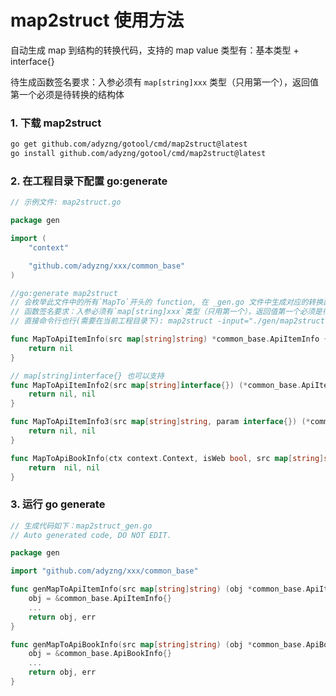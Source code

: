 # map2struct 使用方法

自动生成 map 到结构的转换代码，支持的 map value 类型有：基本类型 + interface{}

待生成函数签名要求：入参必须有 `map[string]xxx` 类型（只用第一个），返回值第一个必须是待转换的结构体

### 1. 下载 map2struct

``` bash
go get github.com/adyzng/gotool/cmd/map2struct@latest
go install github.com/adyzng/gotool/cmd/map2struct@latest
```

### 2. 在工程目录下配置 go:generate

``` go
// 示例文件: map2struct.go

package gen

import (
    "context"

	"github.com/adyzng/xxx/common_base"
)

//go:generate map2struct
// 会枚举此文件中的所有`MapTo`开头的 function, 在 _gen.go 文件中生成对应的转换函数
// 函数签名要求：入参必须有`map[string]xxx`类型（只用第一个），返回值第一个必须是待转换的结构体（可以有多个返回值）
// 直接命令行也行(需要在当前工程目录下): map2struct -input="./gen/map2struct.go"

func MapToApiItemInfo(src map[string]string) *common_base.ApiItemInfo {
	return nil
}

// map[string]interface{} 也可以支持
func MapToApiItemInfo2(src map[string]interface{}) (*common_base.ApiItemInfo, error) {
	return nil, nil
}

func MapToApiItemInfo3(src map[string]string, param interface{}) (*common_base.ApiItemInfo, error) {
	return nil, nil
}

func MapToApiBookInfo(ctx context.Context, isWeb bool, src map[string]string) (*common_base.ApiBookInfo, error) {
	return  nil, nil
}
```

### 3. 运行 go generate

``` go
// 生成代码如下：map2struct_gen.go
// Auto generated code, DO NOT EDIT.

package gen

import "github.com/adyzng/xxx/common_base"

func genMapToApiItemInfo(src map[string]string) (obj *common_base.ApiItemInfo, err error) {
	obj = &common_base.ApiItemInfo{}
    ...
	return obj, err
}

func genMapToApiBookInfo(src map[string]string) (obj *common_base.ApiBookInfo, err error) {
	obj = &common_base.ApiBookInfo{}
    ...
	return obj, err
}
```